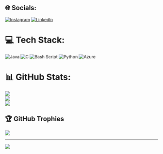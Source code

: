
## 🌐 Socials:
[![Instagram](https://img.shields.io/badge/Instagram-%23E4405F.svg?logo=Instagram&logoColor=white)](https://www.instagram.com/rodrigoluuv/) [![LinkedIn](https://img.shields.io/badge/LinkedIn-%230077B5.svg?logo=linkedin&logoColor=white)](https://www.linkedin.com/in/rodrigo-gonzález-gago-66861b314) 

# 💻 Tech Stack:
![Java](https://img.shields.io/badge/java-%23ED8B00.svg?style=for-the-badge&logo=openjdk&logoColor=white) ![C](https://img.shields.io/badge/c-%2300599C.svg?style=for-the-badge&logo=c&logoColor=white) ![Bash Script](https://img.shields.io/badge/bash_script-%23121011.svg?style=for-the-badge&logo=gnu-bash&logoColor=white) ![Python](https://img.shields.io/badge/python-3670A0?style=for-the-badge&logo=python&logoColor=ffdd54) ![Azure](https://img.shields.io/badge/azure-%230072C6.svg?style=for-the-badge&logo=microsoftazure&logoColor=white)
# 📊 GitHub Stats:
![](https://github-readme-stats.vercel.app/api?username=RGongag&theme=dark&hide_border=false&include_all_commits=true&count_private=false)<br/>
![](https://github-readme-streak-stats.herokuapp.com/?user=RGongag&theme=dark&hide_border=false)<br/>
![](https://github-readme-stats.vercel.app/api/top-langs/?username=RGongag&theme=dark&hide_border=false&include_all_commits=true&count_private=false&layout=compact)

## 🏆 GitHub Trophies
![](https://github-profile-trophy.vercel.app/?username=RGongag&theme=radical&no-frame=false&no-bg=true&margin-w=4)

---
[![](https://visitcount.itsvg.in/api?id=RGongag&icon=2&color=7)](https://visitcount.itsvg.in)

<!-- Proudly created with GPRM ( https://gprm.itsvg.in ) -->
